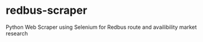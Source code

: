 # redbus-scraper
Python Web Scraper using Selenium for Redbus route and availibility market research
